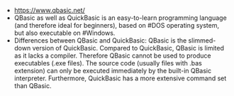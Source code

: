 - https://www.qbasic.net/
- QBasic as well as QuickBasic is an easy-to-learn programming language (and therefore ideal for beginners), based on #DOS operating system, but also executable on #Windows.
- Differences between QBasic and QuickBasic: QBasic is the slimmed-down version of QuickBasic. Compared to QuickBasic, QBasic is limited as it lacks a compiler. Therefore QBasic cannot be used to produce executables (.exe files). The source code (usually files with .bas extension) can only be executed immediately by the built-in QBasic interpreter. Furthermore, QuickBasic has a more extensive command set than QBasic.